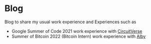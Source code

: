 # Blog
Blog to share my usual work experience and Experiences such as  
* Google Summer of Code 2021 work experience with [CircuitVerse](https://circuitverse.org) 
* Summer of Bitcoin 2022 (Bitcoin Intern) work experience with [Alby](https://github.com/getAlby/lightning-browser-extension)
